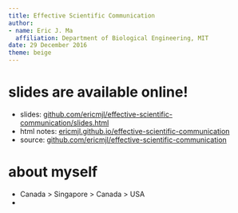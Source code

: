 ```yaml
---
title: Effective Scientific Communication
author:
- name: Eric J. Ma
  affiliation: Department of Biological Engineering, MIT
date: 29 December 2016
theme: beige
---
```


# slides are available online!

- slides: [github.com/ericmjl/effective-scientific-communication/slides.html][slides]
- html notes: [ericmjl.github.io/effective-scientific-communication][html]
- source: [github.com/ericmjl/effective-scientific-communication][source]

[source]: https://github.com/ericmjl/effective-scientific-communication
[html]: https://ericmjl.github.io/effective-scientific-communication
[slides]: https://github.com/ericmjl/effective-scientific-communication/slides.html

# about myself

- Canada > Singapore > Canada > USA
-
